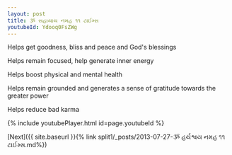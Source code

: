 ```yaml
---
layout: post
title: ૐ સહાયાય નમહ ૧૧ ટાઈમ્સ
youtubeId: Ydooq0FsZWg
---
```

 
 
Helps get goodness, bliss and peace and God's blessings
 
Helps remain focused, help generate inner energy 
 
Helps boost physical and mental health 
 
Helps remain grounded and generates a sense of gratitude towards the greater power 
 
Helps reduce bad karma
 
 
 
 


{% include youtubePlayer.html id=page.youtubeId %}
 
[Next]({{ site.baseurl }}{% link  split1/_posts/2013-07-27-ૐ હર્યશ્વય નમહ ૧૧ ટાઈમ્સ.md%})
 
